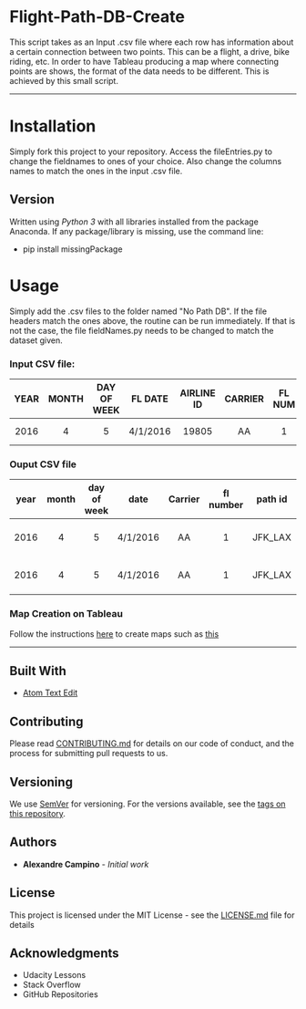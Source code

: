 # Flight-Path-DB-Create
This script takes as an Input .csv file where each row has information about a certain connection between two points. This can be a flight, a drive, bike riding, etc. In order to have Tableau producing a map where connecting points are shows, the format of the data needs to be different. This is achieved by this small script.
_______________________________________________________________________________________________________________________________________

# Installation
Simply fork this project to your repository. Access the fileEntries.py to change the fieldnames to ones of your choice. Also change the columns names to match the ones in the input .csv file.

## Version
Written using *Python 3* with all libraries installed from the package Anaconda. If any package/library is missing, use the command line:
  - pip install missingPackage

# Usage
Simply add the .csv files to the folder named "No Path DB". If the file headers match the ones above, the routine can be run immediately. If that is not the case, the file fieldNames.py needs to be changed to match the dataset given. 


### Input CSV file:
**YEAR**|**MONTH**|**DAY OF WEEK**|**FL DATE**|**AIRLINE ID**|**CARRIER**|**FL NUM**|**ORIGIN**|**ORIGIN CITY\_NAME**|**DEST**|**DEST CITY\_NAME**
:-----:|:-----:|:-----:|:-----:|:-----:|:-----:|:-----:|:-----:|:-----:|:-----:|:-----:
2016|4|5|4/1/2016|19805|AA|1|JFK|New York, NY|LAX|Los Angeles, CA


### Ouput CSV file
**year**|**month**|**day of week**|**date**|**Carrier**|**fl number**|**path id**|**airport**|**city**|**path order**|**distance**
:-----:|:-----:|:-----:|:-----:|:-----:|:-----:|:-----:|:-----:|:-----:|:-----:|:-----:
2016|4|5|4/1/2016|AA|1|JFK\_LAX|JFK|New York, NY|1|2475
2016|4|5|4/1/2016|AA|1|JFK\_LAX|LAX|Los Angeles, CA|2|2475

### Map Creation on Tableau
Follow the instructions [here](https://onlinehelp.tableau.com/current/pro/desktop/en-us/maps_howto_origin_destination.html) to create maps such as [this](https://public.tableau.com/en-us/s/blog/2015/05/visualizing-more-five-million-flights)

_______________________________________________________________________________________________________________________________________
## Built With

* [Atom Text Edit](https://atom.io/)

## Contributing

Please read [CONTRIBUTING.md](https://gist.github.com/PurpleBooth/b24679402957c63ec426) for details on our code of conduct, and the process for submitting pull requests to us.

## Versioning

We use [SemVer](http://semver.org/) for versioning. For the versions available, see the [tags on this repository](https://github.com/your/project/tags). 

## Authors

* **Alexandre Campino** - *Initial work* 

## License

This project is licensed under the MIT License - see the [LICENSE.md](LICENSE.md) file for details

## Acknowledgments

* Udacity Lessons
* Stack Overflow
* GitHub Repositories
